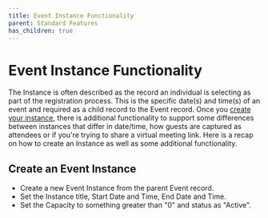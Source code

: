 ```yaml
---
title: Event Instance Functionality
parent: Standard Features
has_children: true
---
```


# Event Instance Functionality

The Instance is often described as the record an individual is selecting as part of the registration process. This is the specific date(s) and time(s) of an event and required as a child record to the Event record. Once you [create your instance](https://sfdo-community-sprints.github.io/summit-events-app-documentation/docs/Getting-Started/create-basic-event/#create-the-related-event-instance), there is additional functionality to support some differences between instances that differ in date/time, how guests are captured as attendees or if you're trying to share a virtual meeting link. Here is a recap on how to create an Instance as well as some additional functionality.

## Create an Event Instance

- Create a new Event Instance from the parent Event record.
- Set the Instance title, Start Date and Time, End Date and Time.
- Set the Capacity to something greater than "0" and status as "Active".

